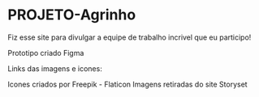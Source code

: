 # PROJETO-Agrinho
Fiz esse site para divulgar a equipe de trabalho incrivel que eu participo!

Prototipo criado Figma

Links das imagens e icones:

Icones criados por Freepik - Flaticon
Imagens retiradas do site Storyset